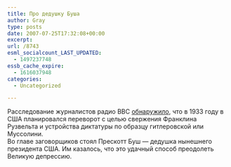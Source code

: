 ```yaml
---
title: Про дедушку Буша
author: Gray
type: posts
date: 2007-07-25T17:32:08+00:00
excerpt:
url: /8743
esml_socialcount_LAST_UPDATED:
  - 1497237748
essb_cache_expire:
  - 1616037948
categories:
  - Uncategorized

---
```








Расследование журналистов радио BBC <a href="http://www.boingboing.net/2007/07/25/bbc_ws_grandpappy_pl.html" target="_blank">обнаружило</a>, что в 1933 году в США планировался переворот с целью свержения Франклина Рузвельта и устройства диктатуры по образцу гитлеровской или Муссолини.  
Во главе заговорщиков стоял Прескотт Буш &#8212; дедушка нынешнего президента США. Им казалось, что это удачный способ преодолеть Великую депрессию.